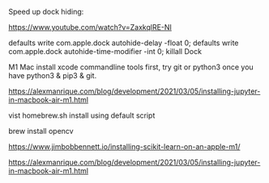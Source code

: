 Speed up dock hiding:

https://www.youtube.com/watch?v=ZaxkqlRE-NI

defaults write com.apple.dock autohide-delay -float 0;
defaults write com.apple.dock autohide-time-modifier -int 0;
killall Dock


M1 Mac
install xcode commandline tools first, try git or python3
once you have python3 & pip3 & git.

https://alexmanrique.com/blog/development/2021/03/05/installing-jupyter-in-macbook-air-m1.html

vist homebrew.sh
install using default script

brew install opencv

https://www.jimbobbennett.io/installing-scikit-learn-on-an-apple-m1/

https://alexmanrique.com/blog/development/2021/03/05/installing-jupyter-in-macbook-air-m1.html
